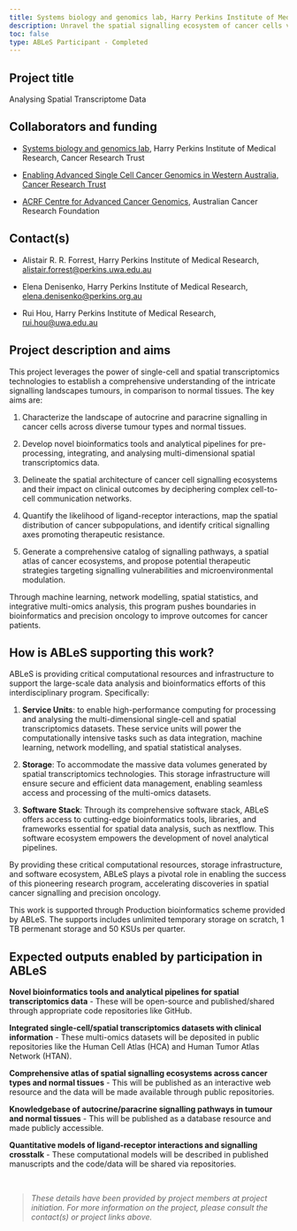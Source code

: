 ```yaml
---
title: Systems biology and genomics lab, Harry Perkins Institute of Medical Research.
description: Unravel the spatial signalling ecosystem of cancer cells versus normal tissues through integrated analysis of single-cell and spatial transcriptomics data.
toc: false
type: ABLeS Participant - Completed
---
```


## Project title

Analysing Spatial Transcriptome Data

## Collaborators and funding

- [Systems biology and genomics lab](https://perkins.org.au/research/labs/cancer-program/systems-biology-and-genomics-project/), Harry Perkins Institute of Medical Research, Cancer Research Trust

- [Enabling Advanced Single Cell Cancer Genomics in Western Australia, Cancer Research Trust](https://www.cancerresearchtrust.org.au/research/genomics-project/)

- [ACRF Centre for Advanced Cancer Genomics](https://www.acrf.com.au/support-cancer-research/cancer-research-projects-and-grants/acrf-centre-advanced-cancer-genomics/), Australian Cancer Research Foundation

## Contact(s)

- Alistair R. R. Forrest, Harry Perkins Institute of Medical Research, <alistair.forrest@perkins.uwa.edu.au>

- Elena Denisenko, Harry Perkins Institute of Medical Research, <elena.denisenko@perkins.org.au>

- Rui Hou, Harry Perkins Institute of Medical Research, <rui.hou@uwa.edu.au>

## Project description and aims

This project leverages the power of single-cell and spatial transcriptomics technologies to establish a comprehensive understanding of the intricate signalling landscapes tumours, in comparison to normal tissues. The key aims are:

1. Characterize the landscape of autocrine and paracrine signalling in cancer cells across diverse tumour types and normal tissues.

2. Develop novel bioinformatics tools and analytical pipelines for pre-processing, integrating, and analysing multi-dimensional spatial transcriptomics data.

3. Delineate the spatial architecture of cancer cell signalling ecosystems and their impact on clinical outcomes by deciphering complex cell-to-cell communication networks.

4. Quantify the likelihood of ligand-receptor interactions, map the spatial distribution of cancer subpopulations, and identify critical signalling axes promoting therapeutic resistance.

5. Generate a comprehensive catalog of signalling pathways, a spatial atlas of cancer ecosystems, and propose potential therapeutic strategies targeting signalling vulnerabilities and microenvironmental modulation.

Through machine learning, network modelling, spatial statistics, and integrative multi-omics analysis, this program pushes boundaries in bioinformatics and precision oncology to improve outcomes for cancer patients.

## How is ABLeS supporting this work?

ABLeS is providing critical computational resources and infrastructure to support the large-scale data analysis and bioinformatics efforts of this interdisciplinary program. Specifically:

1. **Service Units**: to enable high-performance computing for processing and analysing the multi-dimensional single-cell and spatial transcriptomics datasets. These service units will power the computationally intensive tasks such as data integration, machine learning, network modelling, and spatial statistical analyses.

2. **Storage**: To accommodate the massive data volumes generated by spatial transcriptomics technologies. This storage infrastructure will ensure secure and efficient data management, enabling seamless access and processing of the multi-omics datasets.

3. **Software Stack**: Through its comprehensive software stack, ABLeS offers access to cutting-edge bioinformatics tools, libraries, and frameworks essential for spatial data analysis, such as nextflow. This software ecosystem empowers the development of novel analytical pipelines.

By providing these critical computational resources, storage infrastructure, and software ecosystem, ABLeS plays a pivotal role in enabling the success of this pioneering research program, accelerating discoveries in spatial cancer signalling and precision oncology.

This work is supported through Production bioinformatics scheme provided by ABLeS. The supports includes unlimited temporary storage on scratch, 1 TB permenant storage and 50 KSUs per quarter.

## Expected outputs enabled by participation in ABLeS

**Novel bioinformatics tools and analytical pipelines for spatial transcriptomics data** - These will be open-source and published/shared through appropriate code repositories like GitHub.

**Integrated single-cell/spatial transcriptomics datasets with clinical information** - These multi-omics datasets will be deposited in public repositories like the Human Cell Atlas (HCA) and Human Tumor Atlas Network (HTAN).

**Comprehensive atlas of spatial signalling ecosystems across cancer types and normal tissues** - This will be published as an interactive web resource and the data will be made available through public repositories.

**Knowledgebase of autocrine/paracrine signalling pathways in tumour and normal tissues** - This will be published as a database resource and made publicly accessible.

**Quantitative models of ligand-receptor interactions and signalling crosstalk** - These computational models will be described in published manuscripts and the code/data will be shared via repositories.

<br/>

> _These details have been provided by project members at project initiation. For more information on the project, please consult the contact(s) or project links above._
